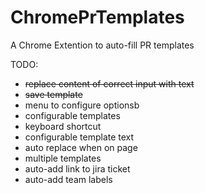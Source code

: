 # ChromePrTemplates
A Chrome Extention to auto-fill PR templates

TODO:
  - ~~replace content of correct input with text~~
  - ~~save template~~
  - menu to configure optionsb
  - configurable templates
  - keyboard shortcut
  - configurable template text
  - auto replace when on page
  - multiple templates
  - auto-add link to jira ticket
  - auto-add team labels
